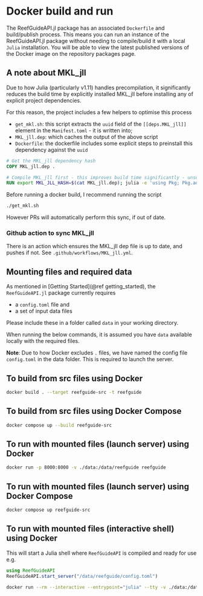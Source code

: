 # Docker build and run

The ReefGuideAPI.jl package has an associated `Dockerfile` and build/publish process. This
means you can run an instance of the ReefGuideAPI.jl package without needing to
compile/build it with a local `Julia` installation. You will be able to view the latest
published versions of the Docker image on the repository packages page.

## A note about MKL_jll

Due to how Julia (particularly v1.11) handles precompilation, it significantly reduces the build time by explicitly installed MKL_jll before installing any of explicit project dependencies.

For this reason, the project includes a few helpers to optimise this process

- `get_mkl.sh`: this script extracts the `uuid` field of the `[[deps.MKL_jll]]` element in the `Manifest.toml` - it is written into;
- `MKL_jll.dep`: which caches the output of the above script
- `Dockerfile`: the dockerfile includes some explicit steps to preinstall this dependency against the `uuid`

```Dockerfile
# Get the MKL_jll dependency hash
COPY MKL_jll.dep .

# Compile MKL_jll first - this improves build time significantly - unsure exactly why
RUN export MKL_JLL_HASH=$(cat MKL_jll.dep); julia -e 'using Pkg; Pkg.add(PackageSpec(name="MKL_jll", uuid=ENV["MKL_JLL_HASH"])); Pkg.precompile()'
```

Before running a docker build, I recommend running the script

```bash
./get_mkl.sh
```

However PRs will automatically perform this sync, if out of date.

### Github action to sync MKL_jll

There is an action which ensures the MKL_jll dep file is up to date, and pushes if not. See `.github/workflows/MKL_jll.yml`.

## Mounting files and required data

As mentioned in [Getting Started](@ref getting_started), the `ReefGuideAPI.jl` package currently requires

- a `config.toml` file and
- a set of input data files

Please include these in a folder called `data` in your working directory.

When running the below commands, it is assumed you have `data` available locally with the required files.

**Note**: Due to how Docker excludes `.` files, we have named the config file `config.toml` in the data folder. This is required to launch the server.

## To build from src files using Docker

```bash
docker build . --target reefguide-src -t reefguide
```

## To build from src files using Docker Compose

```bash
docker compose up --build reefguide-src
```

## To run with mounted files (launch server) using Docker

```bash
docker run -p 8000:8000 -v ./data:/data/reefguide reefguide
```

## To run with mounted files (launch server) using Docker Compose

```bash
docker compose up reefguide-src
```

## To run with mounted files (interactive shell) using Docker

This will start a Julia shell where `ReefGuideAPI` is compiled and ready for use e.g.

```julia
using ReefGuideAPI
ReefGuideAPI.start_server("/data/reefguide/config.toml")
```

```bash
docker run --rm --interactive --entrypoint="julia" --tty -v ./data:/data/reefguide reefguide
```
